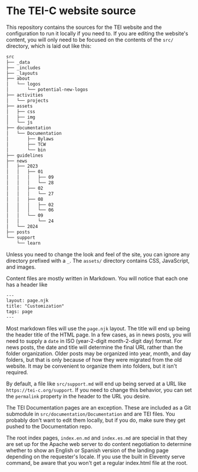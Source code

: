 # The TEI-C website source

This repository contains the sources for the TEI website and the configuration to run it locally if you need to. If you are editing the website's content, you will only need to be focused on the contents of the `src/` directory, which is laid out like this:

```txt
src
├── _data
├── _includes
├── _layouts
├── about
│   └── logos
│       └── potential-new-logos
├── activities
│   └── projects
├── assets
│   ├── css
│   ├── img
│   └── js
├── documentation
│   └── Documentation
│       ├── Bylaws
│       ├── TCW
│       └── bin
├── guidelines
├── news
│   ├── 2023
│   │   ├── 01
│   │   │   ├── 09
│   │   │   └── 28
│   │   ├── 02
│   │   │   └── 27
│   │   ├── 08
│   │   │   ├── 02
│   │   │   └── 06
│   │   └── 09
│   │       └── 24
│   └── 2024
├── posts
└── support
    └── learn
```

Unless you need to change the look and feel of the site, you can ignore any directory prefixed with a `_`. The `assets/` directory contains CSS, JavaScript, and images.

Content files are mostly written in Markdown. You will notice that each one has a header like

```txt
---
layout: page.njk
title: "Customization"
tags: page
---
```

Most markdown files will use the `page.njk` layout. The title will end up being the header title of the HTML page. In a few cases, as in news posts, you will need to supply a `date` in ISO (year-2-digit month-2-digit day) format. For news posts, the date and title will determine the final URL rather than the folder organization. Older posts may be organized into year, month, and day folders, but that is only because of how they were migrated from the old website. It may be convenient to organize them into folders, but it isn't required.

By default, a file like `src/support.md` will end up being served at a URL like `https://tei-c.org/support`. If you need to change this behavior, you can set the `permalink` property in the header to the URL you desire.

The TEI Documentation pages are an exception. These are included as a Git submodule in `src/documentation/Documentation` and are TEI files. You probably don't want to edit them locally, but if you do, make sure they get pushed to the Documentation repo.

The root index pages, `index.en.md` and `index.es.md` are special in that they are set up for the Apache web server to do content negotiation to determine whether to show an English or Spanish version of the landing page depending on the requester's locale. If you use the built in Eleventy serve command, be aware that you won't get a regular index.html file at the root.
